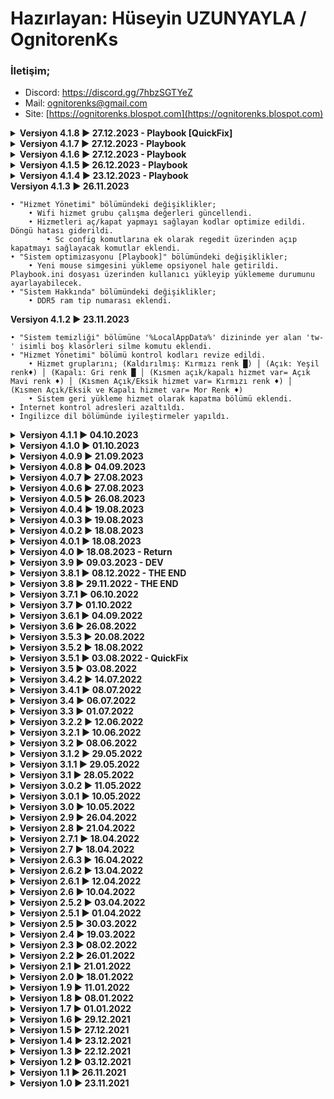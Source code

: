 #  Hazırlayan: Hüseyin UZUNYAYLA / OgnitorenKs
###  İletişim;
-   Discord: https://discord.gg/7hbzSGTYeZ
-   Mail: ognitorenks@gmail.com
-   Site: [https://ognitorenks.blospot.com](https://ognitorenks.blospot.com)


<details><B><summary> Versiyon 4.1.8 ►  27.12.2023 - Playbook [QuickFix]</B></summary>

	• Playbook "Uyarıla ve yönlendirmeler" bölümünde işlemi kabul etmediğinizde devam etmesine neden olan sorgulama hatası giderildi. Ek önlemler eklendi

</details><details><B><summary> Versiyon 4.1.7 ►  27.12.2023 - Playbook</B></summary>

	• Playbook kalıp seçme bölümü ekran genişliği azaltıldı.
	• Deli_Petro06 ve Speyda_readyOS kalıpları entegre edildi.

</details><details><B><summary> Versiyon 4.1.6 ►  27.12.2023 - Playbook</B></summary>

	• "Sistem optimizasyonu [Playbook]" bölümündeki değişiklikler;
		• Taskbar_Settings_10/11 bölümündeki veri karışıklığı hatası giderildi.
		• Edge kaldırma komutuna yeni reg kaydı eklendi.
		• Uygulama kaldırma bölümündeki powershell optimizasyon komutlarında yaşanan sorun giderildi.

</details><details><B><summary> Versiyon 4.1.5 ►  26.12.2023 - Playbook</B></summary>

	• "Sistem optimizasyonu [Playbook]" bölümündeki değişiklikler;
		• Regedit komutları optimize edildi. 
		• Kalıp seçme bölümünde ana menüye dönüş seçeneği eklendi.
		• Svchost optimizasyon hatası giderildi.
		• Uygulama kaldırma hatası giderildi.
		• Kalıp okuma bölümündeki ön kontrol komutu kaldırıldı.
		• Edge kaldırma komutlarına yeni komutlar eklendi.
		• Bileşen yükleme bölümü ilk işlem olarak düzenlendi.
		• Görev çubuğu arama simgesini gizleme bölümü güncel sürümlere göre düzenlendi.
		• Uygulama kaldırma bölümündeki kodlar optimize edildi.
		• Bileşen silme bölümündeki kısmi çalışma sorunu giderildi.

</details><details><B><summary> Versiyon 4.1.4 ►  23.12.2023 - Playbook</B></summary>

	• "Sistem optimizasyonu [Playbook]" bölümündeki değişiklikler;
		• Tüm ayarlar yönetilebilir hale getirildi.
		• Ayarlar çeşitlendirildi.
		• Kalıp seçme ayarı eklendi.
	• Servis açma/kapatma komutları düzenlendi. Daha düzenli hale getirildi.
	• Winget indirme sistemindeki varsa eski sürümleri kaldırıp yükle parametresi kaldırıldı. Programların altyapıları genel olarak uymadığı için sorun çıkarabiliyor.
	• "___HANGAR___" başlığı altındaki yer alan işlevsel başlıklar düzenli hale getirildi. Yorum satırları arttırıldı.
		

</details><B><summary> Versiyon 4.1.3 ►  26.11.2023</B></summary>

	• "Hizmet Yönetimi" bölümündeki değişiklikler;
		• Wifi hizmet grubu çalışma değerleri güncellendi.
		• Hizmetleri aç/kapat yapmayı sağlayan kodlar optimize edildi. Döngü hatası giderildi.
			• Sc config komutlarına ek olarak regedit üzerinden açıp kapatmayı sağlayacak komutlar eklendi.
	• "Sistem optimizasyonu [Playbook]" bölümündeki değişiklikler;
		• Yeni mouse simgesini yükleme opsiyonel hale getirildi. Playbook.ini dosyası üzerinden kullanıcı yükleyip yüklememe durumunu ayarlayabilecek.
	• "Sistem Hakkında" bölümündeki değişiklikler;
		• DDR5 ram tip numarası eklendi.
	
</details><B><summary> Versiyon 4.1.2 ►  23.11.2023</B></summary>

	• "Sistem temizliği" bölümüne '%LocalAppData%' dizininde yer alan 'tw-' isimli boş klasörleri silme komutu eklendi.
	• "Hizmet Yönetimi" bölümü kontrol kodları revize edildi.
		• Hizmet gruplarını; (Kaldırılmış: Kırmızı renk █) │ (Açık: Yeşil renk♦) │ (Kapalı: Gri renk █ │ (Kısmen açık/kapalı hizmet var= Açık Mavi renk ♦) │ (Kısmen Açık/Eksik hizmet var= Kırmızı renk ♦) │ (Kısmen Açık/Eksik ve Kapalı hizmet var= Mor Renk ♦)
		• Sistem geri yükleme hizmet olarak kapatma bölümü eklendi.
	• İnternet kontrol adresleri azaltıldı.
	• İngilizce dil bölümünde iyileştirmeler yapıldı. 
	

</details><details><B><summary> Versiyon 4.1.1 ►  04.10.2023</B></summary>

	• Sistem optimizasyonu [Playbook] bölümünde düzenlemeler yapıldı. 

</details><details><B><summary> Versiyon 4.1.0 ►  01.10.2023</B></summary>

	• 'Hizmetleri Yönet' bölümüne yeni açıklayıcı bilgiler eklendi.
	• "Sistem optimizasyonu [Playbook]" bölümüne seçmeli ayarlar eklendi. Artık işlem öncesi belli başlı ayarları seçip işleme devam edebilirsiniz.
		• Ayrıca bazı hatalar giderildi. Birkaç basit ekleme ile optimizasyon arttırıldı.
	• "Uygulama yükleyici" bölümünde Winget ile uygulamaları toplu güncelleme komutunda eski sürümleri sil parametresi kaldırıldı. Uygulamaların altyapısı bu parametreye uygun değil.
	

</details><details><B><summary> Versiyon 4.0.9 ►  21.09.2023</B></summary>

	• İngilizce dil dosyasında iyileştirmeler yapıldı.
	• "Windows-Market onar" bölümünde düzenleme yapıldı.
	• "Sistem optimizasyonu [Playbook]" bölümünde düzenlemeler yapıldı.
		• Market uygulamalarını kaldırırken temel programları silmeyecek şekilde düzenlendi.
		• Uyarı ekranı sadeleştirildi. Sistem düzenlemesi hakkında bilgilendirme ve yönlendirmeler eklendi.
		• İlk onaydan sonra ikinci bir uyarı ekranı daha eklendi. Uyarı ekranını mutlaka okuyun. 
		• Sistem üzerinde yapılan değişikliklerde düzenleme yapıldı. Güncelleme bölümü optimize edildi. Hatalı komutlar düzeltildi.
	
</details><details><B><summary> Versiyon 4.0.8 ►  04.09.2023</B></summary>

	• Uygulama yükleyici bölümündeki internet kontrol bölümüne bilgi mesajı eklendi. Artık internet bağlantısı olmadığı durumlar için bilgi mesajı verip ana menüye dönecek.
	• Playbook bölümündeki bazı regedit komutları düzenlendi. 
	• Toolbox artık Win10-11 tüm sürümlerde çalışabilecek. Sınırlamalar kaldırıldı.

</details><details><B><summary> Versiyon 4.0.7 ►  27.08.2023</B></summary>

	• "Uygulama yükleyici" bölümünde çoklu seçimde "All in One Runtimes" seçiminden sonra oluşan bilgilendirme mesajındaki hata giderildi.
	• "Sistem hakkında" bölümüne Windows yönetim araçlarından alınan verilerden hata payı olabileğiyle ilgili bilgilendirici metin eklendi.
		• "Sistem hakkında" bölümünden ana menüye dönüşte silinen log kayıtlarından kaynaklı hatalı bilgilendirme mesaj sorunu giderildi.

</details><details><B><summary> Versiyon 4.0.6 ►  27.08.2023</B></summary>

	• Sistem temizleyici bölümüne olay günlüğü temizleme komutları eklendi.
	• İlk açılıştaki komut ekranında boş siyah ekran görünmemesi için OgnitorenKs Toolbox yazısı eklendi.

</details><details><B><summary> Versiyon 4.0.5 ►  26.08.2023</B></summary>

	• 7-Zip kurulum hatası giderildi. (Yapımcısı Winget sistemine eklediği kurulum setupta programfiles içine 7-Zip klasörü açamıyormuş)
	• Uygulama yükleyici bölümüne Microsoft Store ile Uygulama yükleyiciyi güncelleyin uyarısı ekledim. Ayrıca 80 numaralı işlem ile Microsoft Store'un güncelleme ekranını açmasını sağladım.
	• Varsayılan uygulama ekleme bölümündeki eksik kod hatası giderildi.
	• Uygulama yükleyici bölümüne 'PortMaster' uygulaması eklendi.

</details><details><B><summary> Versiyon 4.0.4 ►  19.08.2023</B></summary>

	• "Lisans-Kullanıcı yönetimi" bölümü ana menüye dönüşteki işlem başarılı mesajının çıkması engellendi.
	• 22H2 altı sürümlerde Toolbox'ın açılma sorunu giderildi.

</details><details><B><summary> Versiyon 4.0.3 ►  19.08.2023</B></summary>

	• Ana menü içinde yer alan X işlemli kapatma işlevi aktifleştirildi.
	• İngilizce dil desteği yeniden eklendi.
	• Sistem varsayılan dilinden toolbox dili otomatik seçilecek şekilde düzenlendi. 
	• Dil seçeneğini manuel değiştirmek için Ana menüye "Dil değiştirme" bölümü eklendi.

</details><details><B><summary> Versiyon 4.0.2 ►  18.08.2023</B></summary>

	• "Sistem hakkında" bölümünde yer alan Monitör bilgileri kaldırılmıştır. Hatalar giderildikten sonra yeniden eklenecektir.

</details><details><B><summary> Versiyon 4.0.1 ►  18.08.2023</B></summary>

	• "Sistem optimizasyonu" bölümüne Edge silme işlemi için yeni komutlar eklendi.
	• Hizmet yönetimi bölümündeki kod hatası giderildi.

</details><details><B><summary> Versiyon 4.0 ►  18.08.2023 - Return</B></summary>

	• Toolbox tamamen yeniden yazıldı. Bütün bölümleri optimize edildi.
	• Uygulama indirme listesi güncellendi. Uygulamaları tek tıkla güncelleme işlemi eklendi.
	• Hizmetleri yönet bölümünden hizmetler dışında işlemler kaldırıldı.
	• Kaldırılan bileşenler bölümü "Özellik yönetimi" bölümünde yalnızca silme komutu uygulayacak şekilde düzenlendi.
	• "PC zaman ayarları kapat" bölümü basitleştirildi.
	• "Appx - Güncelleme yükleyici" bölümü işlevselliğini kaybettiği için kaldırıldı.
	• SHA-256 karşılaştırıcı kaldırıldı. Blogspot sayfasında gelişmiş farklı bir uygulama olarak yeniden paylaşılacak.
	• "Fat32 to NTFS" bölümü çok kullanışlı olmadığı için kaldırıldı. Blogspot sayfasında konusu ve basit bir aracı paylaşılacak.
	• "Sistem hakkında" bölümü daha okunaklı ve derli toplu hale getirildi.
	• "Kayıtlı WiFi bilgileri" bölümüne bilgi bulunamadı mesajı eklendi.
	• Ping ölçer bölümüne yeni DNS adresleri eklendi.
	• İnternet kontrol komutları yeniden eklendi. Artık hata vermeyecek şekilde düzenlendi.
	• Son zamanlarda popüler olan Playbook trendini kaçırmamak için "Güncelleme sonrası temizlik" bölümü kurulu Stock Win10/11 sistemi OgnitorenKs Performans sistem yapmak için geliştirildi ve düzenlendi.
	• "Windows - Market onar" bölümüne eklemeler yapıldı.
	• "Genel temizlik" bölümü "Sistem temizliği" olarak yeniden adlandırılıp içeriği geliştirildi.
	• "Görev çubuğu özelleştirme" bölümü kaldırıldı. Hatalara neden oluyordu. Çok kullanışlı değildi.
	• "İşlem önceliği" bölümü kaldırıldı. Fazla etkili bir ayar değildi. Blogspot üzerinden ayrı bir konu ve aracı paylaşılacak.
	• Chocolatey indirme sisteminden kaldırıldı. Artık yalnızca Winget indirme sistemi kullanılacak.
	• Win10/11 22H2 sistemlerde çalışacak şekilde düzenlendi.
	• Türkçe karakter tespit kodları optimize edildi.
	• "Temizle ve kapat" bölümü yalnızca "Kapat" olarak yeniden adlandırıldı.
	• Yönetici yetkisi almak için artık Powershell kullanılacak. NSudo yalnızca TrustedInstaller ve yönetici yetkisi olmadan işlem yapılması gereken yerlerde kullanılacak.
	• Güncelleme komutları optimize edildi. Günlük 1 güncelleme sınırı kaldırıldı.
	• "All in One Runtimes" bölümü optimize edilip güncellendi.
	• 7-zip ve Jpegview gibi programlar kurulurken varsayılan olarak ayarlanacak şekilde düzenlendi.

</details><details><B><summary> Versiyon 3.9 ►  09.03.2023 - DEV</B></summary>

	• Toolbox yeniden yazılmaya başlandı.
	• Detaylı hizmet yönetimi bölümü oluşturuldu.
	• İndirme işlemleri ağırlıklı olarak Chocolatey'e üzerine aktarıldı.

</details><details><B><summary> Versiyon 3.8.1 ►  08.12.2022 - THE END</B></summary>

	• Genel olarak son düzenlemeler yapılıp, bir kaç bug giderildi.

</details><details><B><summary> Versiyon 3.8 ►  29.11.2022 - THE END</B></summary>

	• Çoklu dil desteği için altyapı oluşturuldu.
		• Dil seçimini sistem açılışınd otomatik yapmaktadır. Açıldıktan sonra bu "Dil ayarları" bölümünden değiştirilebilir.
	• Araçlar katılımsız bölümü kaldırıldı.
	• Online katılımsız bölümünden oyunlar kaldırıldı. Yeni programlar eklenerek daha düzenli hale getirildi.
	• İndirme sistemi Winget ve Chocolatey olarak düzenlendi. İndirme sistemleri arasında geçiş kaldırıldı.
		• Sistem içinde Microsoft Store ve Uygulama yükleyici (DesktopAppInstaller) olmadığında indirme bölümü çalışmayacak.
	• Toolbox loglama özelliği kaldırıldı.
	• Windows Editör bölümü kaldırıldı. Builder aracıyla farklı bir çalışma olarak düzenlenecek.
	• İnternet kontrol bölümleri kaldırıldı. Bazı sistemlerde anlamsız hatalara neden oluyordu.
	• Klasör yolunda Türkçe karakter ve boşluk tespiti için komutlar eklendi.
	• Güncellemeler artık Toolbox'ı attığınız dizin içinde yapılacak.
	• Simge hatalarını onar bölümü "Windows - Market onar" bölümüne eklendi.
	• Kaldırılamayan uygulamalar bölümü kaldırıldı. Yalnızca Win10'da çalışıyordu.
	• Toolbox ayarları bölümü kaldırıdlı.
	• Güncelleme sonrası temizlik bölümü düzenlendi.
	• Hizmet yönetimi bölümündeki kontrol komutları düzenlendi. Olası hata mesajları önlendi. Hatasız içerik kontrol ayarları yapıldı.
	• Hizmet yönetimi bölümüne ilk açılışta yedekleme komutları eklendi.

</details><details><B><summary> Versiyon 3.7.1 ►  06.10.2022</B></summary>

	• Kaldırılamayan uygulamalar bölümünde Python komutları düzenlendi.
	• Katılımsız program / ayar ekle > klavye - mouse optimizasyonu bölümündeki kod hatası giderildi.

</details><details><B><summary> Versiyon 3.7 ►  01.10.2022</B></summary>

	• x64 sistem uyarısı eklendi.
	• Yönetici yetki uyarısı kaldırıldı. Düzenlenen komutlar ile doğrudan yönetici yetkisi alınacak.
	• Dağınık tarih verileri optimize edildi.
	• Zip dosyalarını ayıklamak için 7-zip eklendi. Yer yer Powershell ile çıkarma komutları uygulanmakta.
	• Dosya kontrol sistemi geliştirildi.
	• Toolbox oto güncelleme komutları optimize edildi.
	• Ana menü içindeki gereksiz yönlendirme mesajları kaldırıldı.
	• Lisans yönetimi bölümünde 'slmgr /ipk' komutları düzenlendi. Ana menü yönlendirme bölümüne alındı. Ayrı başlık silindi.
	• Hizmet yönetimi bölümü kodları toparlandı. Karmaşık durduğu için okunaklığını azaltmaktaydı.
	• Internet kontrol adresi Links.txt dosyası içine eklendi. Olası internet yok sorununa hızlı çözüm üretmek için bu şekilde düzenledim.
	• SHA 256 Hash karşılaştırıcı bölümünde büyük küçük harflerden kaynaklı oluşan uyumsuzluk sorunu giderildi.
	• Kullanıcı hesap yönetimi bölümündeki komutlar toparlandı.
	• Hizmet Yönetimi > Akış hizmeti bölümüne 'Kaliteli Windows Ses Deneyimi hizmeti' eklendi.
	• Hizmet Yönetimi bölümü yeniden düzenlendi. Menü genişletildi.
		• Disk birleştirme hizmeti eklendi.
		• Optimizasyon bölümü buraya eklendi.
			• Oyun Modu eklendi.
		• Özellikler bölümü eklendi
			• Paint
			• Wordpad
			• Notepad
			• Adım Kaydedici
			• Powershell-ISE
			• Matematik ifade tanıyıcı
			• Windows Media Player
			• Internet Explorer
			• Linux için altyapı
			• Net Framework 3.5
			• Net Framework 4.5
			• DirectPlay
			• CompactOs ►"Windows 10/11 Edit bölümünden taşındı"
			• Eski Fotoğraf Görüntüleyici ► "Windows 10/11 Edit bölümünden taşındı"
			• Eski Alt + Tab ► "Windows 10/11 Edit bölümünden taşındı"
			• Güncellemeleri 2050'ye ertele ► "Windows 10/11 Edit bölümünden taşındı"
		• Sağ-tık Yönetici bölümü eklendi. ► "Windows 10/11 Edit bölümündeki ilgili ayarlar buraya eklendi"
			• Sahiplik Al
			• Yönet
			• Çalıştırma Seçenekleri
			• Terminal (Win11)
			• Eski Menü (Win11)
	• PC Temizle bölümünde System32 Temp klasörü içinde '.tmp' isimli boş klasörleri silme komutu eklendi.
	• Güncelleme sonrası temizlik bölümünde Python yüklenmeme hatası giderildi.
	• 'PC Temizle' bölümü 'Genel Temizlik' olarak değiştirildi.
	• 'İnternet önbelliğini temizle', 'Genel Temizlik' bölümüne eklendi.
	• Optimizasyon bölümünde yer alan 'İşlem Önceliği' ana menüye alındı.
	• 'Kullanıcı Hesap Yönetimi' ve 'Lisans Yönetimi' tek bir başlıkta toplandı: 'Hesap ve Lisans Yönetimi'
	• Windows 10/11 Edit bölümünlerinde yer alan içeriklerin büyük kısmı 'Hizmet yönetimi' bölümüne aktarıldı.
		• Windows 10/11 Edit alanı 'Görev çubuğu yöneticisi' olarak değiştirildi.
		• Simge değiştir bölümü stabil bir çalışma düzeni göstermediği için kaldırıldı.
		• Windows 11 Edit > Taskbar Boyut ve Taskbar Konumu 22H2'de çalışmadığı için kaldırıldı.
	• Güncelleme sonrası temizlik bölümünde uygulanan regedit kayıtlarına yedekleme sistemi getirildi.
	• Renklendirme komutu tek parça haline getirildi.
	• 'Windows Editör' dosya kontrol sistemi konu başından alındı ve ilgili başlıklara eklendi.
		• 'Hyper-V / gpedit.msc ekle' bölümleri kaldırıldı.
		• İmaj topla bölümündeki Mount yol hatası giderildi.
	• Kullanıcı değişken atama bölümlerindeki kod karmaşıklığını önlemek için 'MobileValue' fonksiyonu oluşturuldu.
	• 'Windows Editör' > İmaj toplama bölümüne Powershell ve Dism ile toplama seçenekleri eklendi. 
		•Settings.ini üzerinden düzenlenecek şekilde ayarlama yapıldı.
	• Extra\UpdateAfter.bat dosyası içindeki komutları OgnitorenKs.Toolbox.bat 'UpdateAfter' bölümüne eklendi.

</details><details><B><summary> Versiyon 3.6.1 ►  04.09.2022</B></summary>

	• Performans Optimizasyonu > Nihai Performans güç seçeneği bölümünün durumunu gösteren komutdaki hata giderildi.
	• Windows Edit > Katılımsız Program / Ayar Ekle > Masaüstüne dosya ekle bölümüne dosyalarınızı ekleyeceğiniz klasör dizini açılacak şekilde ayarlandı.
		• Dosyalarınızı açılan klasör penceresinin içine attıktan sonra herhangi bir tuşlama yaparak işleme devam edecebileceksiniz.
	• Windows Edit > Katılımsız Program / Ayar Ekle > Katılmsız dosya içine sonradan chocolatey sisteminden ve offline programların nasıl ekleneceğine dair bilgi mesajları eklendi.
		• Görev Zamanlayıcı optimizasyonu
		• Animasyon efektlerini kapat
		• Yeni mouse simgesi
		• Klavye-Mouse Optimizasyonu eklendi.
	• Performans Optimizasyonu > İnternet optimizasyon, AMD - Nvidia ekran kartı optimizasyonu, Genel optimizasyon bölümleri kaldırıldı.
		• Tam olarak istenileni veremediği için bu bölümleri kaldırdım. Genel optimizasyon bölümü 'Güncelleme sonrası Temizlik' ile benzer olduğu için kaldırıldı.
	• Temizle ve kapat bölümündeki komut hatası giderildi.
	• Kaldırılamayan uygulamalar bölümünde Python Chocolatey sisteminden yüklenecek şekilde düzenlendi.
	• Uygulama ve Araç indirme bölümleri aktif indirme sistemini göstermesi için eklemeler yapıldı.
		• Hızlı değişim için Toolbox Ayarlarına yönlendirme bölümü eklendi.
	• Araç yükleme > Geforce Experience eklendi
	• Hizmetleri Yönet > Tanı ilkesi hizmeti eklendi. İçerisinde program uyumluluk hizmeti de bulunmaktadır.
	• Hizmetleri Yönet > Hızlı kullanıcı değiştir bölümüne döngü komutunda eksik parametre eklendi.
	• Windows 10/11 Edit > Gpedit.msc bölümündeki gereksiz komutlar kaldırıldı.
	• Chocolatey yedek indirme sistemi olarak ayarlandı.
	• Windows Edit > Katılımsız Program / Ayar Ekle > 'Katılımsız dosyası oluştur' bölümünde 'Start.bat' kaldırıldı.
		• Katilimsiz.bat yönetici yetki alma komutları değiştirildi.
		• Daha önceden bu bölümde katılmsız hazırlayıcı yapıp yedekleyenler yeniden düzenleme yapmalıdır.
	• "Toolbox Ayarları" bölümü "Toolbox Ayarları - İletişim" olarak düzenlendi.
		• Menü içinde iletişim ve site bölümleri sade hale getirildi.
	• Windows 10 Edit > Simge değiştir bölümünde bazı durumlarda değiştirme işleminin yapılamadığı uyarı yapıldı.
		• Bu tarz bir sorunda manuel olarak bu dosyaları değiştirmek isterseniz "Simge değiştirme konusu" eklendi.
	• Windows 10 Edit > Gpedit.msc bölümü kaldırıldı. Son güncellemelerde yükleme işleme rağmen aktif olmuyordu.
	• Kullanım deneyimini arttırmak için Sağ üstten kapatılacak şekilde düzenlenmiş bölümlere X tuşu kapat olarak eklendi.
	
</details><details><B><summary> Versiyon 3.6 ►  26.08.2022</B></summary>

	• Windows Düzenleme > 'Katılımsız Program / Ayar Ekle' bölümü eklendi.
		• Düzenleme yapacağınız imajların ilk açılış ekranına katılımsız kurulum ekleyebileceksiniz.
		• İçerisindeki programlar temel olarak ihtiyaç duyulabilecek programlardan seçilmiştir.
		• Toolbox ekle bu bölüme eklendi. Hatalar giderildi.
	• Performans Optimizasyonu > Ognitorenks Güç seçeneği kaldırıldı. 
		• Yerine Nihai performans ekle getirildi.
	• Windows Düzenleme > Menülere uyarı mesajları eklendi.
	
</details><details><B><summary> Versiyon 3.5.3 ►  20.08.2022</B></summary>

	• Toolbox, internet kontrol durumunu kapatacak ayarlama yapıldı.
		• Bazı durumlarda internet olmasına rağmen bağlantı olmadığına dair uyarı verdiği için eklendi.
	• Chocolatey ana indirme sistemi olarak tanımlandı. İlk açılışta yüklü değilse kurulum işlemini gerçekleştirecektir.
		• Chocolatey'i doğrudan varsayılan indirici olarak seçmemin sebebi olası indirme hatalarını en aza indirmektir.
		• Benim hazırladığım indirme sistemini kullanmak isteyenler toolbox ayarlarından değiştirebilir.
		• Chocolatey indirme sistemine dahil olmayan uygulamaları belirtmek için menü de yanlarına 'ø' sembolü eklendi.
	• 'Uygulama İndir' bölümüne eklenler;
		• Node.JS
		• Unity.Hub
	• Windows Düzenleme > 'OgnitorenKs Toolbox ekle' bölümü eklendi. İmaja toolbox'ı zahmetsiz bir şekilde entegre edebilirsiniz.
	• Windows Düzenleme > Program çakışmalarını önlemek için bazı işlemlerde uyarı mesajı eklendi.
	
</details><details><B><summary> Versiyon 3.5.2 ►  18.08.2022</B></summary>

	• Hizmetleri Yönet > Windows Search bölümüne yeni paramatre eklendi.
		• Ayarlar > Gelişmiş arama dizin oluşturma hatası giderildi.
	• Windows Editör bölümünün açıldığı gibi kapanmasına neden olan hata giderildi.
	• Ana menüye tarih bilgisi eklendi.
	• Discord sessiz kurulum sonrası uygulamanın açılmama hatası giderildi.
	
</details><details><B><summary> Versiyon 3.5.1 ►  03.08.2022 - QuickFix</B></summary>

	• Uygulama indir bölümündeki kapanma sorunu giderildi.
	
</details><details><B><summary> Versiyon 3.5   ►  03.08.2022</B></summary>

	• Güncelleme sonrası temizlik bölümüne yeni parametreler eklendi. EdgeWebView2 engelleme parametresi kaldırıldı.
	• PowerChoice (Güç Seçenekleri) kaldırıldı.
	• Hizmetleri Yönet > Çoklu seçim özelliği eklendi.
	• Hizmetleri Yönet > Xbox bölümünde Teslimat optimizasyonu hizmetinin kapanmama sorunu giderildi.
	• Hizmetleri Yönet > Hyper-V hizmeti kaaptılmasına rağmen açık görünmesine neden olan hata giderildi.
	• Hizmetleri Yönet > Uçak modu hizmetinin Windows 11 ile alakalı kontrol komutları optimize edildi.
	• Hizmetleri Yönet > Uzak masaüstü/Akış/Ağ hizmetleri ayrı işlemler haline getirildi.
	• Hizmetleri Yönet > Miracast hizmeti bölümüne Ayarlar/Cihazlar kısmıyla ilgili uyarı mesajı eklendi.
	• Sistem tespitiyle alakalı komutlar optimize edildi.
	• Optimizasyon bölümündeki yönlendirme hatası giderildi.
	• Windows 10/11 Edit > Alt + Tab [Eski/Yeni] bölümü eklendi.
	• Windows 10/11 Edit > Eski Windows Fotoğraf Görüntüleyici [Ekle/Kaldır] bölümü eklendi.
	• Windows 10/11 Edit > Sağ-Tık Yönet bölümü eklendi
	• Windows 11 Edit > 'Taskbar Boyut' ve 'Taskbar Konumu' bölümlerine 22H2 sistemle ilgili uyarı mesajları eklendi.
	• Windows 10 Edit > Microsoft Store Kaldır bölümünden Runtime Broker hizmeti kaldırıldı. Başlat menüsü ve ayarlarda sorun çıkarıyordu.
	• Performans Optimizasyonu > OgnitorenKs Güç seçeneği bölümü eklendi.
	• Uygulama Yükleyici > All In One Runtimes bölümüne tekli yüklemeler için menü bölümü oluşturuldu.
		• 1M tuşlayarak bu menüye ulabilirsiniz. 1M ile yapacağınız işlemde diğer çoklu seçmeler iptal olur.
		• All In One Runtimes bölümünü toplu kurmak istiyorsanız yalnızca 1 tuşlamanız gerekmektedir.

</details><details><B><summary> Versiyon 3.4.2 ►  14.07.2022</B></summary>

	• Kaldırılamayan Uygulamalar bölümü Windows 11'de çalışmadığı için uyarı mesajı eklendi.
		• İşlem yapılamayacağı için Windows 11'de Python kurulması engellendi.
	• Güncelleme sonrası bölümde de 'Kaldırılamayan Uygulamalar' bölümüyle ilgili parametler Windows 10'a özel hale getirildi.
	• Windows Edit > Setup Edit bölümünde ilk girişte loglama kaydında oluşan hata parametresi kaldırıldı.
	• Windows Edit > Setup Edit bölümünde regedit kayıtları düzenlendi.
	• Windows Edit > Çoklu Seçimlerde kapanma sorunu giderildi.
	• Hizmetleri Yönet > Sistem geri yükleme bölümünde volsnap hizmeti kaldırıldı.
	• Hizmetleri Yönet > Bitlocker hizmeti bölümünden fvevol hizmeti kaldırıldı.

</details><details><B><summary> Versiyon 3.4.1 ►  08.07.2022</B></summary>

	• Windows 10/11 Edit > Telemetri/Reklam engelli hosts ekle bölümünde veri kaybını önlemek için mevcut dosya hosts.bak olarak değiştirilmesi için komutlar eklendi.
		• [quanqx]'a geri bildirimi için teşekkür ederim.
	• Araç Yükleyici > GPU-Z indirme hatası giderildi.
	• Araç Yükleyici > FurMark indirme hatası giderildi.
	• Araç Yükleyici > NVCleanstall indirme hatası giderildi.
	• Uygulama Yükleyici > Gimp indirme hatası giderildi.

</details><details><B><summary> Versiyon 3.4   ►  06.07.2022</B></summary>

	• Araç Yükleyici > Snappy Driver Installer eklendi
	• Araç Yükleyici > Spotify Adblocker eklendi.
	• Araç Yükleyici > NTLite katılımsız kurulum parametresindeki komut hatası giderildi.
	• Araç Yükleyici > VMWare sanal makine programı kurulum sorunlarından dolayı kaldırıldı.
	• Kaldırılamayan Uygulamalar > Kamera Barkod Tarayıcı durumunu gösteren bölümdeki komut hatası giderildi.
	• Kaldırılamayan Uygulamalar > Microsoft Edge kaldırıldı. Silinince bağlı market uygulamaları sorun çıkarıyor. Örnek; Instagram.
	• Zaman Ayarlı PC Kapat bölümünde 'İptal Et' bölümü otomatik kapatma işlemi var veya uygulanırsa çıkacak şekilde düzenlendi.
	• Microsoft Store kaldırma bölümüne Runtime Broken hizmetini kapatma parametreleri eklendi.
	• Hizmetleri Yönet > Fax hizmetini aç/kapat bölümü eklendi.
	• Hizmetleri Yönet > Yazı Tipi Önbellek hizmetini aç/kapat bölümü eklendi.
	• Hizmetleri Yönet > Hızlı Kullanıcı Değiştirme hizmetini aç/kapat bölümü eklendi.
	• Hizmetleri Yönet > Sistem Geri Yükleme hizmetindeki komut hatası giderildi.
	• Windows 10/11 Edit > Telemetri/Reklam engelli hosts dosyası ekle bölümü getirildi.

</details><details><B><summary> Versiyon 3.3   ►  01.07.2022</B></summary>

	• Chocolatey indirme sistemi alternatif olarak eklendi.
	  • Varsayılan olarak kapalı gelir. Toolbox ayarlarından açılıp, kapatılabilir.
	  • İndirme işlemlerinin hangi istemci üzerinden yapıldığının anlaşılması için [Chocolatey] / [Wget] yazısı yerleştirildi.
	  • All in One Runtimes | Wemod | ISLC | ByClickDownloader | Hibit Uninstaller | Wise Care 365 | Oyunlar | Spotify işlemleri Chocolatey seçilse dahi Wget üzerinden yapılacaktır.
	• NSudo kontrol bölümünde indirme komutu düzenlendi.
	• Internet bağlantı kontrol komutları düzenlendi.
	  • 'www.bing.com' adresi yerine 'google.com' kullanıldı.
	• All in One Runtimes bölümünde '.Net Desktop Runtime 5' sürümü yerine 6 sürümü eklendi.
	• Windows Edit > Regedit Yükle bölümündeki kayıtların isimleri değiştirildi. Detaylar Github Proje sayfasında
	• Windows Edit > ESD to WIM bölümündeki komut hatası giderildi. 
	• Optimizer bölümünde sorun yaratacak bölümlere uyarı mesajları eklendi.
	• Optimizer bölümünde İşlemci Optimizasyonu bölümü kaldırıldı.
	• Optimizer bölümüne Aygıt Optimizasyonu eklendi.
	• Hizmet Yönetimi > Sistem Geri Yükleme bölümüne ekleme yapıldı.
	• Optimizer bölümünde işlem ve yönlendirmelerin daha rahat anlaşılması için yorum satırları eklendi.
	• Optimizer bölümünde Oyun İşlem Önceliği kaldırıldı.
	• Optimizer bölümüne 'Uygulama İşlem Önceliği Düzenleme' bölümü eklendi.
	• Hizmet Yönetimi > Uzak masaüstü, Akış ve ağ bölümüne yeni eklemeler yapıldı.
	• PC yönetimi için gerekli araçlar 'Araç Yükleyici' bölümü oluşturulup eklendi.
	  • Eklenen programlar;
	    • NTLite
	    • Dism++
	    • Rufus
	    • Aida64
	    • CPU-Z
	    • GPU-Z
	    • HW Info
	    • CrystalDiskInfo
	    • HD Sentinel
	    • Core Temp
	    • CrystalDiskMark
	    • Prime95
	    • OCCT
	    • FurMark
	    • Virtual Box
	    • VMWare
	    • GreenFish
	    • Thumbico
	    • Quick Any 2 Ico
	    • Resource Hacker
	    • NSudo
	    • Explorer++
	    • Display Driver Uninstaller
	    • Nvidia Profile Inspector
	    • RadeonMod
	    • Radeon Software Slimmer
	    • NVCleanstall

</details><details><B><summary> Versiyon 3.2.2 ►  12.06.2022</B></summary>

	• Hizmet Yönetimi > Xbox hizmeti için üst düzey yetki kaldırıldı.
	• Hizmet Yönetimi > Hyper-V'nin Home sürümlerine kurulmasını sağlayan komutlar kaldırıldı. 
	  • Pro sürüm için aç/kapat olacak şekilde düzenlendi.
	• Windows 10 Edit > Simge değiştir bölümündeki komut hatası giderildi.
	• Desktop Runtime 6 sürümü AIO bölümünden kaldırıldı.

</details><details><B><summary> Versiyon 3.2.1 ►  10.06.2022</B></summary>

	• Hizmet Yönetimi > Xbox hizmeti için üst düzey yetki verildi.
	
</details><details><B><summary> Versiyon 3.2   ►  08.06.2022</B></summary>

	• Online Katılımsız bölümündeki değişiklikler;
	  • Recuva kaldırıldı
	  • AOEMI Partition kaldırıldı
	  • Folder2ISO kaldırıldı
	  • SSDBooster kaldırıldı
	  • Stremio kaldırıldı [Yükleme işlemi gerçekleşmiyordu]
	  • Stellarium kaldırıldı 
	  • ProcessHacker2 kaldırıldı
	  • Cheat Engine kaldırıldı [Yükleme işleminde birden fazla programı izin almadan kurduğu için]
	  • Phycharm kaldırıldı 
	  • HandBrake eklendi
	  • Spotify eklendi
	  • Diğer bölümündeki bazı programlar gruplandırıldı.
	• Setup bölümünde Windows 10 ve 11 dosyaları birleştirildi.
	  • İşlem sonunda driver ve imaj toplanmasıyla ilgili kullanıcı yönlendirme soruları eklendi.
	• Hizmet Yönetimi > Wifi hizmeti bölümündeki komut hatası giderildi. 
	• Log kayıtları düzenlendi.
	• İnternet önbelliği temizle bölümü eklendi.
	• İndirme bölümünde indirilen programların isimlerini göstermesi için düzenleme yapıldı.
	• Gimp indirme linkindeki sorun giderildi.
	• Windows Editör > Hyper-V bölümündeki yönlendirme hatası giderildi.
	• Windows Editör > Katılımsız Program/Ayar Ekle kaldırıldı.
	  • Güncelleme, hata giderme durumlarını sürekli takip edemediğim için kaldırdım.

</details><details><B><summary> Versiyon 3.1.2 ►  29.05.2022</B></summary>

	• Optimizasyon aracındaki NVIDA ekran kartı bölümündeki yedekleme hatası giderildi.
 	• Kaldırılamayan uygulamalar bölümünde Python yükleme ekranı düzeltildi.

</details><details><B><summary> Versiyon 3.1.1 ►  29.05.2022</B></summary>

	• Güncelleme sonrası bölümündeki bazı uygulama kaldırma komutları iptal edildi.

</details><details><B><summary> Versiyon 3.1   ►  28.05.2022</B></summary>

	• Windows Store Onar bölümüne yeni paremetreler eklendi.
	• Windows Editör > Setup düzenleme > Setup dosyaları yenilendi. 
	• 10 ve 11 sistemler için özel düzenlemeler yapıldı.
	• İndirme bölümünde 45 - 46 numaralı işlem hataları giderildi.
	• JpegView uygulaması indirme bölümüne eklendi.
	• Revo Uninstaller indirme bölümüne eklendi.
	• Hash-256 kontrol aracı eklendi.
	• Kaldırılamayan Uygulamalar bölümü eklendi.
	• Microsoft'un kaldırılasını engellendiği bazı uygulamaları silmenizi sağlar.
	• Performans Optimizasyonu bölümü eklendi.
	• Benim ve büyük çoğunluğuyla Denizlili'nin hazırladığı optimizasyon araçları düzenlenerek hazırlandı.
	• Ayarlar değiştirilmeden önce regedit kayıtları yedeklenir. Yapılan işlemi varsayılan haline getirebilirsiniz.
	• Güncelleme sonrası temizlik bölümünde kaldırılmayan uygulamaları silmesi için komutlar eklendi.
	• Bu bölümün sorunsuz çalışması için sisteme Python kurulması gerekmektedir. Yüklü değil ise katılımsız yükleyecektir.
	• Bazı regedit kayıtları düzenlendi.

</details><details><B><summary> Versiyon 3.0.2 ►  11.05.2022</B></summary>

	• Simge hatalarını onar bölümü yeniden eklendi. [Legnica'nın isteğiyle]

</details><details><B><summary> Versiyon 3.0.1 ►  10.05.2022</B></summary>

	• Windows Editör > Setup Edit bölümündeki hata giderildi.
	• Windows Editör > Regedit Topla bölümündeki komut hatası giderildi.
	• PC Temizle bölümü yeniden eklendi. [Joker'in isteğiyle yeniden eklendi.]
	• Temizle ve Kapat bölümündeki hata giderildi. [CadyMeow'a geri bildirimi için teşekkür ederim]

</details><details><B><summary> Versiyon 3.0   ►  10.05.2022</B></summary>

	• 'Update.ini' dosyası 'Settings.ini' olarak değiştirildi.
	•  Admin yetkili girişi manuel ve otomatik olarak ayarlanması için Settings.ini dosyasına yönetim bölümü eklendi.
	• 'Logss' fonksiyonu 'LogSave' olarak değiştirildi.
	•  Gereksiz komutlar ayıklandı.
	•  Toolbox karekter takımı 'UTF-8' ile yeniden düzenlendi.
	•  İndirme komutları optimize edildi.
	•  'Icon Fix' ve 'PC Temizle' seçenekleri kaldırıldı.
		•  İçerisinde yer alan sistem onarma komutları 'Windows - Market onar' bölümüne ilave edildi.
	•  PotPlayer indirme bölümüne eklendi.
	•  EagleGet indirme bölümüne yeniden eklendi.
	•  Google Chrome / Brave / Edge tarayıcı eklentileri Settings.ini dosyasına eklendi. 
		•  Bu bölüme ekleme yapıp çıkarabilirsiniz. Dilerseniz eklentilerin yüklenmesini devre dışı bırakabilirsiniz.
	•  İnternet kontrolü için yönlendirme sitesi www.bing.com olarak ayarlandı.
	•  İndirme bölümü ayrı bir menü haline getirilip, programlar gruplandırıldı.
	•  Ana menü tasarımı tamamen değiştirildi.
	•  Windows Editör bölümünden Appx ve Dism Update seçenekleri birleştirilerek ana menüye eklendi.
	•  PowerChoice Toolbox içine 'Güç Seçenekleri' olarak eklendi. Dileyenler masaüstündeki kısayolunu silebilir.
	•  AIO runtimes Net Framework 3.5 / 4.5 ve DirectPlay kontrol bölümündeki kod hatası düzeltildi.
	•  Toolbox Ayarlar bölümü oluşturuldu. Buradan Toolbox üzerinde bazı özellikleri değiştirebilirsiniz.
	•  Log kayıt sistemi geliştirildi. Mevcut hatalar giderildi.
	•  PowerRun yazılımı yerine NSudo eklendi.
	•  İşlem tamamlandı ekranı oluşturuldu. [Archley'e desteği için teşekkür ederim.]
	•  Otomatik güncelleme sistemi yeni güncellemeyi tespit ettiğinde sürümler hakkında bilgi vererek işleme devam edecek şekilde düzenlendi.
	•  OgnitorenKs Toolbox kısayol simgesi yönetici çalışacak şekilde ayarlandı. [Finch'e desteği için teşekkür ederim]
	•  Windows Editör > Genel bir optimizasyon çalışması yapıldı. Gereksiz komutlar kaldırılıp daha düzenli hale getirildi.
	•  Windows Editör > İmaj toplama bölümündeki Dism komutu Powershell komutuyla değiştirildi.
	•  Windows Editör > ESD dosyasından dolayı işlem hatalarını önlemek için uyarı sistemi eklendi.
	•  Windows Editör > ISO hazırlama bölümüne oscdimg.exe dosya kontrolü eklendi.
	•  Windows Update dosyası güncellemelerde oluşan sorunları önleme için güncelleme öncesi indirilecek şekilde düzenlendi. Extra klasöründen silindi.
	•  Tüm çalışmalar üzerinden yapılan düzenlemelerden sonra Toolbox içerisinden 1000 civarında satır gereksiz komut silinmiştir.

</details><details><B><summary> Versiyon 2.9   ►  26.04.2022</B></summary>

	• Hizmetler Yönetimi > Dokunmatik servis bölümünde Windows 10 / 11 için ayrı servis bölümleri oluşturuldu.
	• Hizmetler Yönetimi > Hizmetlerin durumu hakkında bilgi alırken olası hata mesajlarının engellenmesi için yeni parametreler eklendi.
	• Simge önbelleğini temizle bölümünde hatalı komutlar düzeltildi.
	• Otomatik güncelleme sistemi düzenlendi. Güncelleştirme işlemi gün içinde tek bir kez kontrol edilecek şekilde düzenlendi.
	• Any Video Converter yazılımı kaldırıldı.
  		 	  • [YMuratK] tavsiyesiyle FileConverter programı eklendi.
	• Toolbox İngilizce > Hizmetleri yönet bölümündeki dil hatası giderildi.
	
</details><details><B><summary> Versiyon 2.8   ►  21.04.2022</B></summary>

	• Icon fix bölümüne yeni parametreler eklendi.
	• Icon fix bölümü "Simge Önbelleğini Temizle" olarak değiştirildi.
	• Hizmet Yönetimi > Hizmetlerin durumunu gösteren paneldeki komutlar yenilendi. Tek bir servisin açık kalması halinde ayar
 	• Hizmet Yönetimi > Bellek sıkıştma hizmetindeki komutlar düzenlendi.
 	• Hizmet Yönetimi > Hizmet kontrol bölümüdeki komutlar yenilendi. Kapsamlı şekilde hizmetleri tarayıp durumunu yansıtacak şekilde ayarlamalar yapıldı.
 	• OperaGX indirme bölümüne eklendi. 
 	• AnyDesk uygulaması, Teamviewer altına alındı.
 	• Windows Editör > Dism Update Online bölümünde güncelleme yükleme sonrası gelen restart sorgusu kaldırıldı.

</details><details><B><summary> Versiyon 2.7.1 ►  18.04.2022</B></summary>

	• Icon Fix bölümüne Search App önbelliğini temizleyen komutlar eklendi. Bu komut ile arama bölümünde oluşan simge hataları giderilebilecek
	• Bu konuda tüm çözüm önerilerini deneyip çözümü bulan; "Legnica" ya teşekkür ederim.
	• Ayrıca; Yağız Murat Köse | Kaan Beyhan | Uğur 'a teşekkür ederim. 
 	• AnyDesk uygulaması toolbox'a eklendi.
	• Windows Editör > Dism Update Online bölümünde güncelleme sonrası restart sorgusunu iptal etmek için parametre eklendi.
	
</details><details><B><summary> Versiyon 2.7   ►  18.04.2022</B></summary>

	• Hizmetleri Yönet > Windows Media Player yaşanan sorunlardan dolayı kaldırıldı.
	• Toolbox oto güncelleme sistemi getirildi. Bu özelliği OgnitorenKs.Toolbox klasörü içinde yer alan Update.ini'den kapatabilirsiniz.
	• Links.bat dosyası Links.txt olarak değiştirildi. Güncelleme işlemini hızlıca gerçekleştirmek için.
	• PowerChoice simgesi değiştirildi.

</details><details><B><summary> Versiyon 2.6.3 ►  16.04.2022</B></summary>

	• Windows Editör > 24 - Katılımsız Program/Ayar ekle [Offline] bölümü kaldırıldı.
	• [Online] bölümü içindeki tüm komutlar yenilendi. Toolbox içindeki tüm programlar eklendi.
 	• Masaüstüne dosya ekle bölümünü çalıştırdığınızda klasör penceresi otomatik açılacak şekilde ayarlandı.
 	• Bilgilendirici mesajlar katılımsız aracın her bölümüne yerleştirildi.
 	• Performans ile alakalı ayarlar tek bir bölümde toplandı.
	• Link sistemindeki bazı isimlerde değişiklik yapıldı. Bundan dolayı sorun yaşamamak için mutlaka toolbox'ı güncelleyin.
	• Wget yazılmı güncellendi.
	• Toolbox İngilizce ve 8.1 sürümlerine yeni toolbox simgesi eklendi.
	• Güncelleme sonrası temizlik bölümünden teslimat optimizasyonuyla alakalı bölüm çıkarıldı. Hataya sebep oluyordu.
	• Windows App Boss uygulaması kaldırıldı. Program çok uzun zamandır güncelleme almıyordu. Bu uygulama yerine Hibit Uninstaller kullanabilirsiniz.
	• Reiconcache yazılımı toolbox'tan kaldırıldı.
	• ISLC yazılımı indir - kur şeklinde düzenlendi.
	• Hizmet Yönetimi > Xbox bölümüne kısayol engelleyici parametre eklendi.
	• Hizmet Yönetimi > Windows Media player bölümüne yeni parametre eklendi.

</details><details><B><summary> Versiyon 2.6.2 ►  13.04.2022</B></summary>

	• Güncelleme sonrası temizlik bölümündeki hata giderildi.
	• Toolbox İngilizce sürümü Türkçe sürümü ile senkronize gelişecek şekilde yeniden düzenlendi.
	• Windows 8.1 Toolbox sürümü için Güncelleme ve katılımsız kurulum araçları eklendi.
	• Github'daki proje tek bir bölümde toplandı. TR / ENG / 8.1 sürüm dosya ve katılımsız araçları tek bir yerden sunulanacak.
	• İniglizce Toolbox hakkında detayları öğrenmek için "Google Translate" kullanılması gerekmektedir.
	• Güncelleştirme sonrası temizlik bölümündeki hizmetler "Extra\Update.After.bat" dosyasından toplandı.
	• PowerRun yazılımıyla tek bir işlem yapmak için tek bir .bat dosyasında topladım. 

</details><details><B><summary> Versiyon 2.6.1 ►  12.04.2022</B></summary>

	• Hizmetleri Yönet > Hizmetlerin açık veya kapalı olma durumları menü içinde belirtildi.
	• Hizmetleri Yönet > Baskı hizmetini aç kapat kaldırıldı.
	• Hizmetleri Yönet > Ip yardımcı bölümündeki yönlendirme hatası giderildi. 
	• Hizmetleri Yönet > Radyo ve uçak modu hizmeti bölümünde Windows 10 sistemlerdeki kapanma hatası giderildi.
	• Hizmetleri Yönet > Windows Search yönlendirme hatası giderildi.
	• Hizmetleri Yönet > Hyper - V kapat bölümündeki komut hatası giderildi.
	• PowerRun yazılımının yeninden indirme bölümünde yer alan komut hatası giderildi.
	• Hizmetleri Yönet bölümünde fazla işlem yapılınca antivirüs programı PowerRun yazılımdan huylanabiliyor.

</details><details><B><summary> Versiyon 2.6   ►  10.04.2022</B></summary>

	• Ana menüde ve bazı iç bölümlerde farklı bölümlere açılan kısımlar için ifadeler yerleştirildi.
	• Menü bölümlerine [M] / Uygulama olarak açılan bölüme [APP] / ayrı pencere olarak açılacak bölüme [*] işareti bıraktım
		• "quanqx"a önerisi için teşekkür ediyorum.
	• Toolbox'ın bazı bölümlerinde yer alan linkler karmaşıklığı azaltmak için Links.bat dosyasına eklendi.
		• Links.bat / Setup.zip / ICO.zip dosyalarını drive linkleridir.
	• Güncelleme sonrası temizlik bölümnde Defender klasör artıklarını silme komutlarındaki parametre hatası giderildi.
	• "Hizmetleri yönet" > "GPU optimizasyon" bölümü kaldırıldı.
		• Bu tarz optimizasyonların GPU uygulamaları üzerinden kullanıcının kendi isteklerine göre düzenlemesini daha sağlıklı bulduğum için kaldırdım.
	• All in One Runtimes bölümündeki eski sürümleri kaldırmaya yarayan komutlar kaldırıldı. Yeniden yüklemelerde hataya sebep oluyordu.
		• Net Framework 3.5 / 4.5 / DirectPlay bölümleri önce kontrol edilip, yüklü olmaması durumunda komutlar çalışıp yükleme işlemini gerçekleştirecek.
		• All in One Runtimes yükleme bölümü arayüzü düzenlendi.
	• Toolbox simgesi değiştirildi.
	• Windows 10 Edit > Microsoft Store kaldırma bölümüne uyarı mesajı eklendi.
	• Hizmet yönetimi > "Radyo ve Uçak modu hizmeti" bölümü için Windows 11 kısıtlaması getirildi.
		• Bu servis kapatılınca ağ simgesi kaybolduğu için kısıtlama getirildi.
	• Sistem hakkında > Tarih ve saat bilgisi eklendi. (Archley'e katkısından ötürü teşekkür ederim.)
	• Hizmetleri Yönet > Telefon hizmeti bölümünde kapanma durumunda bluetooth hizmetlerinin kapatılması engellendi.
	• Hizmetleri Yönet > Hyper-V bölümünün işlem öncelikleri değiştirildi. Hyper-V bölümündeki bazı Dism komutları iptal edildi.
	• Windows Editör > Yeni Simgeleri yükle bölümündeki yol hatası giderildi.
	• Pc Temizle bölümündeki komutlar yenilendi. Başlık bölümü eklendi.
	• Windows / Store onar bölümüne başlık bölümü eklendi.
	• Windows Editör > Katılımsız Program/Ayar ekle [Online] - [Offline] bölümünde Nihai performans kısmında kod hatası giderildi.
	• Microsoft Teams indirme linklerinde yaşanan sorundan dolayı toolbox'tan kaldırıldı.
		• Katılımsız bölümünden de kaldırıldı.
	• Windows 10 Edit > Simge değiştir bölümündeki simge değişmeme sorunu tamamen çözüldü.
	• Windows / Market onar bölümündeki dll kayıt bölümündeki komutların okunması kolaylaştırıldı. For döngüsü içine alındı.
		• İşlem sonunda reset seçeneği bırakıldı.
	• Ping Ölçer bölümünün teması düzenlendi. Değişken bölümüne bilgilendirici metinler bırakıldı.
		• Yeni site ve dns adressleri eklendi.

</details><details><B><summary> Versiyon 2.5.2 ►  03.04.2022</B></summary>

	• Hizmetleri Yönet > Uzak Masaüstü/Akış/Ağ hizmetleri bölümüne Windows Search hizmetini açmak için parametre eklendi.
	• Hizmetleri Yönet > Windows Search hizmetini açıp kapatmaya yarayacak bölüm eklendi.
	• "Güncelleme Sonrası Temizlik" bölümünde düzenlemeler yapıldı. "Hizmetleri Yönet" bölümünde açılacak hizmetleri tekrar kapatmaması için düzenlendi.

</details><details><B><summary> Versiyon 2.5.1 ►  01.04.2022</B></summary>

	• Toolbox içindeki regedit komutlarında düzenleme yapıldı.
	• Blitz uygulaması kurulum sorunlarından dolayı kaldırıldı.
	• Hizmetleri Yönet > Hyper-V bölümünde bilgi ekranındaki değişken hatası giderildi. Yeni parametre eklendi.
	• Taraycı eklentileri bölümündeki kod hatası giderildi.

</details><details><B><summary> Versiyon 2.5   ►  30.03.2022</B></summary>

	• Güncelleme sonrası temizlik bölümündeki regedit kayıtları düzenlendi. 
	• Kilitlenme sorununa neden olan regedit kayıtları kaldırıldı.
	• Hizmetleri Yönet > Bellek sıkıştırma aç-kapat bölümü eklendi.
	• Hizmetleri Yönet > Hyper-V bölümündeki komutlar düzenlendi.
	• Hata düzenlemesiyle ilgili düzenlemeyi paylaşan "maskem76"a teşekkür ederim.
	• Hizmetleri Yönet > Driver güncelleme aç-kapat bölümü eklendi.
	• Hizmetleri Yönet > İşlemci çekirdek park hizmeti aç-kapat bölümü eklendi. (Core Parking)
	• Hizmetleri Yönet > Tarayıcı ve Kamera hizmetleri bölümü birleştirildi.
	• Hizmetleri Yönet > GPU optimizasyon bölümü eklendi.
	• Microsoft Edge bölümüne reklam engelleyiciler engellendi.
	• "Windows 10-11 Edit" bölümünde yer alan yönlendirme hatası giderildi.
	• "Windows 10-11 Edit" bölümüne "Güncelleştirmeleri 2050 yılına kadar ertele" bölümü eklendi.

</details><details><B><summary> Versiyon 2.4   ►  19.03.2022</B></summary>

	• Zaman ayarlı PC kapat bölümü eklendi.
	• Windows düzenleme bölümünden kaldırılanlar.
	• Silinmesi gerekenler
	• Windows 10 Hazır Regedit kayıtları
	• Windows 11 Hazır Regedit kayıtları 
	• Utorrent programı kaldırıldı. 
	• Yerine Qbittorrent programı eklendi.
	• Ana menü, alt bölümünde tasarım değişikliği yapıldı.
	• İngilizce dil destekli toolbox hazırlandı.
	• Windows 8.1 sürümü için toolbox hazırlandı.
	• Renk kodları basitleştirildi. Gereksiz kodlar kaldırıldı.
	• %konum% değişkeni %Location%, %deger% değişkeni %value% olarak değiştirildi.
	• Ekler klasörünün ismi Extra olarka değiştirildi.
	• Çoklu seçim yapılacak bölümler belirtildi.
	• Toolbox'ın her açılışta sürüm ve donanım bilgisi hakkında Log kaydı oluşturma sorunu giderildi.
	• Yapılan düzenleme ile sürüm farkı oluştuktan sonra yeni bir log kaydı tutulacak.
	• Powerchoice.bat, Extra klasörüne taşındı.
	• Process Hacker 2 sisteme eklendi.
	• Windows 10 Edit > Simge değiştir bölümündeki hata giderildi. Simgeler sorunsuz bir şekilde değiştirilebiliyor.
	• Komutlar optimize edildi. Değişim esnasında bekleme süresi azaltıldı.
	• Fat32 to NTFS bölümünde, X tuşu geri dönüş olarak belirtildi.

</details><details><B><summary> Versiyon 2.3   ►  08.02.2022</B></summary>

	• İndirme linkleriyle ilgili bilgi güncellemesi artık yapılmayacaktır. Linkler düzenli olarak güncellenecektir.
	• Windows Düzenleme > ISO oluşturma bölümünde komutlar düzenlendi. Sanal makinalarda oluşan hata giderildi.
	• Windows Düzenleme > Katılımsız program ve ayar ekle > Bcdedit bölümüne Aygıt yöneticisinden "Yüksek duyarlılıklı olay süre ölçeri" kapatan parametre eklendi.
	• Windows Düzenleme > Regedit kayıt bölümlerine eklemeler yapıldı.
	• All in One Runtimes bölümüne yükleme işlemi öncesi eski sürümleri silme işlemi eklendi. 
	• All in One Runtimes bölümüne Net Framework 3.5/4.8/DirectPlay hizmetlerini aktifleştirmesi için komutlar eklendi.
	• Windows Düzenleme > Katılımsız program ve ayar ekle [Online] bölümündeki komut hatası giderildi.

</details><details><B><summary> Versiyon 2.2   ►  26.01.2022</B></summary>

	• Windows Düzenleme > Setup düzenleme bölümünde Windows 11 Bypass aracında bilgi vermeden kapanma sorunu giderildi.
	• ISLC bölümündeki yol hatası giderildi. [Kick Furkanowski'e geri bildirimi için teşekkür ederim]
	• Signal indirme linki yenilendi. (5.28.0 > 5.29.0)
	• 7-Zip indirme linki yenilendi. (21.06 > 21.07)
	• Notepad++ indirme linki yenilendi. (8.2 > 8.2.1)
	• Mem Reduct indirme linki yenilendi. (3.3.5 > 3.4)
	• Hibit Uninstaller indirme linki yenilendi. (2.7.40 > 2.7.45)
	• İndirme bölümüne Blender uygulaması eklendi.
	• İndirme bölümüne Shotcut uygulaması eklendi.
	• İndirme bölümüne Openshot uygulaması eklendi.

</details><details><B><summary> Versiyon 2.1   ►  21.01.2022</B></summary>

	• "Kapatılan Servisleri Yönet" bölümünde değişiklikler yapıldı.
	• Kod okunaklığını arttırmak için yorum satırları eklendi.
	• Sistem geri yükleme bölümüne bazı bağlı servisler eklendi.
	• Hyper-V hizmetini [Aç/Kapat] eklendi. 
	• Bu bölüm ile Home ve Home Single Language sistemlerde Hyper-V açmanız mümkün olacak.
	• Xbox hizmeti [Aç/Kapat] eklendi.
	• Bitlocker Sürücü şifreleme hizmeti [Aç/Kapat] eklendi.
	• Karma Gerçeklik hizmeti (VR) [Aç/Kapat] eklendi.
	• Windows Düzenleme > "Hyper-V ekle [Offline]" bölümü eklendi. 
	• Home ve Home Single Language sürümlerine Hyper-V ekleyebilirsiniz.
	• Windows 10 Edit > "Taskbar Hava Durumu [Aç/Kapat]" eklendi.
	• Windows 10 Edit > "Market [Yükle/Sil]" bölümünde düzenlemeler yapıldı.
	• "Güncelleme sonrası temizlik" bölümünde yorum satırları arttırıldı. Bazı eklemeler yapıldı.
	• Yeni simge dosyaları güncellendi. Windows 11 sürümü içindeki dosyalar alındı.

</details><details><B><summary> Versiyon 2.0   ►  18.01.2022</B></summary>

	• Windows Düzenleme > "Yeni simgeleri yükle" bölümündeki yol hatası giderildi. 
	• Windows Düzenkene > "Katılımsız program ve ayar ekle [Online/Offline]" > Simge önbelleğini temizle seçeneği eklendi.
 	 	• Simge değişikliği sonrası olası sorunlar için
	• OSU oyunu indirme bölümüne eklendi.
	• "Kapatılan Servisleri Yönet" bölümü düzenlendi.
 	 	• Tüm servislere Aç / Kapat seçeneği eklendi.
 	 	• İşlem yapmak için "1a" "3k" "4A" "10K" gibi yazmanız gerekmektedir. Tırnak işaretleri dahil değil
	• Hibit Uninstaller indirme linki yenilendi. (2.7.35 > 2.7.40)
	• Signal indirme linki yenilendi. (5.27.1 > 5.28.0) 
	• Python indirme linki yenilendi. (3.10.1 > 3.10.2)

</details><details><B><summary> Versiyon 1.9   ►  11.01.2022</B></summary>

	• Gpedit.msc bölümündeki kod hatası giderildi. (Archley'e geri bildirimi için teşekkür ederim.)
	• Çoklu seçme bölümlerindeki kod hatası giderildi. (Geri dönüş kodları toolbox'ın kapanmasına neden oluyordu)
 	 	• Windows Düzenleme > AIO bölümüne "X" geri çıkış tuşu yeniden eklendi.
 	 	• Windows Düzenleme > ESD to WIM bölümüne "X" geri çıkış tuşu yeniden eklendi.
	• Desktop Runtime indirme linki yenilendi. (5.0.12 > 5.0.13)
	• Windows düzenleme > Windows 11 Edit > Sağ-tık Terminal bölümüne explorer reset komutu eklendi. 
	• Windows / Market Onar kodları düzenlendi.
	• Kapatılan servisler bölümünde değişiklikle yapıldı.
 	 	• Uzak masaüstü ve akış bölümü birleştirildi. İki ayrı bölüm olunca sorunlar yaşanıyordu. 
 	 	• Baskı hizmetlerini aç bölümü eklendi.
	• Güncelleştirme sonrası temizlik bölümünde düzenlemeler yapıldı.
	• All in One Runtimes bölümünde C++ linkleri yenilendi.
	• Microsoft Office bölümünde yaşanan sorundan dolayı Office uygulaması kaldırıldı. 
 	 	• Adobe Reader yazılımı tekrar eklendi.

</details><details><B><summary> Versiyon 1.8   ►  08.01.2022</B></summary>

	• Wifi Crack bölümü eklendi.
 	 	• Bu bölümde sisteme girdiğiniz Wifi liste ve şifrelerini görebilirsiniz.
 	 	• Çalışmasını toolbox'a eklediği için [Archley]'e teşekkür ederim.
	• Simge hatasını düzelt bölümüne yeni parametre eklendi.
	• Explorer Resetten sonra Explorer'ın açılmama hatası giderildi.
	• FAT32 to NTFS bölümü ana ekrandan ayrıldı. Yeni bölümde artık diskleri ve isimlerini görerek rahat bir şekilde işlem yapabilirsiniz.
	• Sistem hakkında bölümünün tüm komutları yenilendi. Eklenenler;
 	 	• Windows 11 beta sürümlerinde Microsoft tarafından wmic uygulaması kaldırılmasından dolayı oluşan hata düzeltildi.
 	 	• Saat dilimi 
 	 	• HDD/SSD disk bilgisi
	• Kullanıcı Hesap Yönetimi bölümünde 7 numaralı bölümün kodları yenilendi.
	• "Çoklu indirme" bölümü "Listeyi Genişlet >>>" olarak değiştirildi. 52 işlem numarası "Z" olarak değiştirildi.
 	 	• Liste genişletildiğinde Bonus bölümünde de programlar göreceksiniz. Bu bölümde zamanla yapılacak eklemeler için boş alanlar bıraktım.
 	 	• Liste genişlet seçildiğinde artık çoklu seçim yapacaksanız. İki işlevi bir arada sundum.
	• Online katılımsız bölümündeki program listesi güncellendi. 
 	 	• Mem Reduct yazılımı eklendi. Sessiz kurulum için Autoit ile script hazırladım.
 	 	• Python / Microsoft Office 2019 / Stellarium / Recuva;
 	 	• AOEMI Partition Assistans / Python / PhyCharm;
 	 	• Visual Studio Code / Github / Git / İnternet Download Manager
 	 	• World Of Tanks / Genshin Impact / Valorant oyunları eklendi.
 	 	• TaskbarX bölümündeki kod hatası giderildi.
	• Signal indirme linki yenilendi. (5.26.1 > 5.27.1)
	• Steam indirme linki yenilendi.
	• Edge indirme linki yenilendi. (v96 > v97)
	• Libre Office indirme linki yenilendi. (7.2.4 > 7.2.5)
	• Krita indirme linki yenilendi. (5.0.0 > 5.0.2)
	• ShareX indirme linki yenilendi. (13.6.1 > 13.7.0)
	• K-Lite indirme linki yenilendi. (16.6.5 > 16.7.0)
	• Hibit Uninstaller indirme linki yenilendi. (2.7.15 > 2.7.35)

</details><details><B><summary> Versiyon 1.7   ►  01.01.2022</B></summary>

	• Toolbox Kullanım.md dosyası hazırlandı. (Toolbox'ın kullanımıyla ilgili tüm detaylar içinde yer almaktadır.)
	• Tekli bilgi mesajları menüden görüntelenecek şekilde düzenlendi.
	• Ana menüdeki geri dönüş sonrası yaşanan sorun düzeltildi.
	• Regedit yükleme bölümüne dosya kontrol sistemi getirildi.
	• Windows Düzenleme > "Setup Düzenleme" bölümündeki kodlar düzenlendi.
	• Windows Düzenleme > "Hızlı başlatma" bölümündeki kod hatası giderildi.
	• Lisans Yönetimi bölümündeki hatalar giderildi.
	• Bazı bölümlerdeki log oluşturamama sorunu giderildi.
	• Windows 10/11 Edit bölümünde bazı bölümlerden geri döndükten sonra işletim sistemi bilgisinin bozulma sorunu giderildi.
	• Windows Düzenleme > WIM Mount, Remount, Unmount, Setup Düzenleme, bölümlerindeki işlemleri Dism ile uygulanacak şekilde düzenlendi. İmagex komutları kaldırıldı.
	• Windows Düzenleme > "WIM Unmount" bölümüne bilgi ekranı eklendi.
	• Windows Düzenleme > AIO Windows Hazırla, ESD to WIM bölümlerinde "X" tuşu ile geri çıkma işlemi iptal edildi. Bazı durumlarda hataya neden oluyordu.
	• Kapatılan Servisler bölümü > Media player yönlendirme hatası giderildi.
	• Notepad++ indirme linki yenilendi. (8.1.9.3 > 8.2)
	• TaskbarX indirme linki yenilendi. (1.7.4.0 > 1.7.6.0)

</details><details><B><summary> Versiyon 1.6   ►  29.12.2021</B></summary>

	• Windows Düzenleme > "Wim /Delete" çoklu seçme özelliği kaldırıldı. (İndex numaraları kaydığı için ilk silme işleminden sonra hatalı işlem yapıyordu)
	• Windows Düzenleme > Yol tanımlama bölümlerinde gereksiz komutlar kaldırıldı.
	• Windows Düzenleme > "AIO Windows Hazırla" çoklu seçme özelliğindeki hata giderildi.
	• Windows Düzenleme > Tüm bölümlerde "X" tuşu geri dönüş tuşu olarak ayarlandı.
	• Windows Düzenleme > "AIO Windows Hazırla" birleştirme bölümündeki eski tema sorunu giderildi.
	• Windows Düzenleme > "Telemetry engelle (Hosts)" bölümündeki yönlendirme hatası giderildi."
	• Sistem Hakkında > Sistem format tarihi eklendi. [Eray Türkay'a verdiği bilgi için teşekkür ederim]
	• Olası sorunlarda hızlı hata tespiti için log sistemi eklendi.
	• İndirme işlemlerinde internet durum kontrolü eklendi.
	• Toolbox.bat içinde yorum satırları arttırıldı. 

</details><details><B><summary> Versiyon 1.5   ►  27.12.2021</B></summary>

	• Windows Düzenleme > ISO hazırlama bölümüne etiket ve ISO isim verme özelliği eklendi.
	• Setup düzenleme bölümünde duraklamaya neden olan komut kaldırıldı.
	• WIM Mount bölümüne boot.wim çıkarma desteği eklendi. 
	• Kullanıcı hesap yönetimi bölümünde iç bölümlere X tuşu menüye dönüş olarak ayarlandı.
	• Sistem hakkında bölümünde Ram kısmına Soket yapısı eklendi. [Eray Türkay'a verdiği bilgi için teşekkür ederim]
	• İndirme işlemlerinde ilerleme çubuğu eklendi. [KaanBeyhan'a (DOGGEST) verdiği bilgi için teşekkür ederim]
	• TaskbarX indirme linki yenilendi. (1.7.3.0 > 1.7.4.0)

</details><details><B><summary> Versiyon 1.4   ►  23.12.2021</B></summary>

	• OgnitorenKs Toolbox Update aracına internet ve toolbox dosya kontrol sistemi getitirildi.
	• Windows edit bölümünde bazı bölümlerde yer alan buglar giderildi.
	• Katılımsız kurulum dosya hazırlama bölümünde düzenlemeler yapıldı. 
 	 	• Online bölümüne internet bağlantı kontrol bölümü eklendi.
	• Windows 10 Edit bölümüne "Eski ve Yeni simgelere geçiş bölümü eklendi"
	• Signal indirme linki yenilendi. (5.26.0 > 5.26.1)
	• Kdenlive indirme linki yenilendi. (21.08.3 > 21.12.0)
	• Krita indirme linki yenilendi. (4.4.8 > 5.0.0)
	• Gimp indirme linki yenilendi. (2.10.28 > 2.10.30)
	• Audacity indirme linki yenilendi. (3.1.2 > 3.1.3)

</details><details><B><summary> Versiyon 1.3   ►  22.12.2021</B></summary>

	• İndirmeye devam et özelliği eklendi.
 	 	• Bu özellik ile indirilmiş olan dosyalar tekrar indirilmeyecek. 
 	 	• Herhangi bir sebepten ötürü Toolbox kapanırsa işlem tekrar edildiğin kaldığı yerden indirmeye devam edecektir.
	• Windows 10-11 Edit bölümleri işletim sistemine göre gösterilecektir. Windows 10'da 11'i | Windows 11'de 10 için ayrılan bölüm görünmeyecektir.
 	 	• Home ve Home Single Language sistemlerde Gpedit.msc aktifleştirmek için ayar eklendi.
	• Terminal bölümündeki yönlendirme hatası giderildi.
	• Tema değiştirildi.
	• Sistem hakkında bölümünde Disk yapısını hatalı gösteren komut hatası giderildi.
	• Sistem - Market onar bölümünde düzenlemeler yapıldı. 
	• Ana ekran bilgi ekranına ve Sistem Hakkında bölümüne derleme numarası dahil edilmiştir. 
 	 	• Derleme numarası (10.0.19043. ► 1348 ◄) Ok işaretleriyle gösterdiğim kısımdır. 
	• Katılımsız güncelleştirme aracının komutlarında düzenleme yapıldı.
	• Cheat Engine / Origin / Chrome bölümündeki kod hatası giderildi.
	• Toolbox içindeki tüm linkler "Ekler" klasöründe Links.bat içinde toplanmıştır.
	• Format Factory uygulaması sessiz kurulum işlemine imkan vermediği için kaldırıldı.
 	 	• Any Video Converter uygulaması eklendi.
	• LightShoot uygulaması kaldırıldı. Offical sitesine Captcha doğrulaması geldiği için indirme yapılamıyor.
	• ShareX yazılımı eklendi. Her açıdan LightShoot uygulamasından çok daha iyi.	
	• Eagle Get uygulaması kaldırıldı. Program yapımcıları resmi siteyi kapatıp. Programı güncellemeyi bıraktılar.
	• OpenShell indirme linki güncellendi.
	• Edge indirme linki güncellendi.
	• ISLC programı eklendi.
	• Everything indirme linki yenilendi. (1.4.1.1009 > 1.4.1.1015)
	• Cheat Engine indirme linki yenilendi. (7.2 > 7.3)
	• Hibit Uninstaller indirme linki yenilendi. (2.7.10 > 2.7.15)
	• K-Lite Codec indirme linki yenilendi. (16.6.0 > 16.6.5)
	• 7 - Zip indirme linki yenilendi. (7.21.3 > 7.21.6)
	• Notepad++ indirme linki yenilendi. (8.1.9.2 > 8.1.9.3)
	• Libre Office indirme linki yenilendi. (7.2.2 > 7.2.4)
	• Signal indirme linki yenilendi. (5.25.0 > 5.26.0)
	• Windows 10 Market yükle bölümündeki kod hatası giderildi.
	• Kapatılan servisleri yönet bölümü eklendi.
	• Adobe Reader yazılımı yerine PDF-XChange Editör yazılımı eklenmiştir. Ücretsiz ve daha faydalı bulduğum için değiştirdim.  
	• Windows Edition bölümü eklendi. İçerisinde;
 	 	• WIM / ESD Okuyucu eklendi 
 	 	• AIO Windows Hazırla eklendi.
 	 	• ISO Hazırla eklendi.
 	 	• ESD to WIM / Çıkart eklendi.
 	 	• WIM /Delete eklendi.
 	 	• WIM [Yükle] eklendi.
 	 	• WIM [Topla] eklendi.
 	 	• Regedit [Yükle] eklendi.
 	 	• Regedit [Topla] eklendi.
 	 	• Dism Update [Online] eklendi.
 	 	• Dism Update [Offline] eklendi.
 	 	• Appx yükleyici [Offline] eklendi.
 	 	• Appx yükleyici [Online] eklendi.
 	 	• Driver Yedekle [Online] eklendi.
 	 	• Driver yükle [Offline] eklendi.
 	 	• Setup Düzenle [Offline] eklendi.
 	 	• Yeni Simgeleri yükle[Offline] eklendi.
 	 	• ISLC Ekle[Offline] eklendi.
 	 	• Masaüstüne dosya ekle[Offline] eklendi.
 	 	• OgnitorenKs.Toolbox ekle[Offline] eklendi.
	• Windows Düzenle bölümüne eklediğim aşağıdaki 2 bölüm ile sisteme katılımsız şekilde Toolbox'taki programlar dahil edilebilecek.
	• Online bölümündeki linkler oto link güncelleme sistemiyle sürekli güncel kalması için düzenleme yapılmıştır. 
	• Katılımsız program ve ayar ekle[Offline] eklendi.
	• Katılımsız program ve ayar ekle[Online] eklendi.

</details><details><B><summary> Versiyon 1.2   ►  03.12.2021</B></summary>

	• "Sahiplik al" ekleme bölümündeki kod hatası giderildi.
	• Hibit Uninstaller indirme linki yenilendi. (2.6.25 > 2.7.10)
	• Signal indirme linki yenilendi. (5.24.0 > 5.25.0)
	• Kdenlive indirme linki yenilendi. (21.08.2 > 21.08.3)
	• K-Lite Codec indirme linki yenilendi. (16.5.3 > 16.6.0)
	• NET Desktop Runtime indirme linki yenilendi. (5.0.11 > 5.0.12)
	• "Kapatılan Servisler Yönetim" bölümünde düzenlemeler yapıldı.
	• Fat32toNTFS bölümü işlemleri ana ekrandan yürütülecek şekilde düzenlendi.
	• Format Factory kurulum hatası giderildi.
	• Katılımsız güncelleştirme sistemi eklenmiştir.
 	 	• OgnitorenKs.Toolbox klasörü içerisinde yer alan Toolbox.Update.bat dosyasını çalıştırarak güncelleme işlemini yapabilirsiniz.

</details><details><B><summary> Versiyon 1.1   ►  26.11.2021</B></summary>

	• Sunduğum diğer sistemlerde kapattığım bazı hizmetlerin yeniden açılması için Windows 10 ve Windows 11 edit bölümlerine eklemeler yaptım.
 	 	• Bu bölüm ilk sürümde yer alan "Laptop hizmetlerini aç" "Yazıcı aktifleştir" bölümlerini de kapsamaktadır.
 	 	• Servisleri toplu olarak açmak yerine ihtiyaç durumuna göre tek tek açılması üzerine düzenledim.
	• Olası ICO sorunu için hazırladığım IcoFix Toolbox'a entegre edildi.  
	• Skype kurulumunda x64 hatası verdiği için kaldırıldı.
 	 	• Skype uygulamasının yerine Zoom uygulaması eklenmiştir. 
	• Blitz uygulamasındaki kurulum hatası giderildi.
	• Signal indirme linki güncellendi.(5.20 ► 5.24)
	• Audacity indirme linki güncellendi. (3.0.5 ► 3.1.2)
	• K-Lite Codec indirme linki güncellendi. (16.5.0 ► 16.5.3)
	• Format Factory indirme linki güncellendi. (5.8.1 ► 5.9.0)
 	 	• Format Factory katılımsız kurulmamaktadır. Kurulum işlemlerinin manuel ilerletilmesi gerekmektedir.
 	 	• Kurulumda dikkat edin farklı programlar kurdurmaya çalışmakta o seçenekleri kabul etmeyin.
	• TaskbarX indirme linki güncllendi. (1.7.2.0 ► 1.7.3.0)
	• SSDFresh uygulaması sistemsel bir arızaya neden olduğu için kaldırıldı
 	 	• Alternatif olarak SSDBooster yazılımı eklendi. Portable bir yazılımdır ve masaüstüne indirilmektedir.
	• Sürüm notları Toolbox içine kısayol olarak eklendi.
 
</details><details><B><summary> Versiyon 1.0   ►  23.11.2021</B></summary>
</details>
